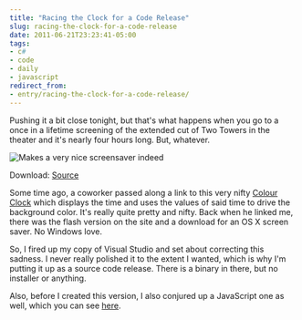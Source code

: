```yaml
---
title: "Racing the Clock for a Code Release"
slug: racing-the-clock-for-a-code-release
date: 2011-06-21T23:23:41-05:00
tags:
- c#
- code
- daily
- javascript
redirect_from:
- entry/racing-the-clock-for-a-code-release/
---
```

Pushing it a bit close tonight, but that's what happens when you go to a once in a lifetime screening of the extended cut of Two Towers in the theater and it's nearly four hours long. But, whatever.

![](http://images.dxprog.com/blog/colour_clock.jpg "Makes a very nice screensaver indeed")

Download: [Source](http://dxprog.com/files/ColorClock.zip)

Some time ago, a coworker passed along a link to this very nifty [Colour Clock](http://thecolourclock.co.uk/) which displays the time and uses the values of said time to drive the background color. It's really quite pretty and nifty. Back when he linked me, there was the flash version on the site and a download for an OS X screen saver. No Windows love.

So, I fired up my copy of Visual Studio and set about correcting this sadness. I never really polished it to the extent I wanted, which is why I'm putting it up as a source code release. There is a binary in there, but no installer or anything.

Also, before I created this version, I also conjured up a JavaScript one as well, which you can see [here](http://labs.dxprog.com/color_clock.html).
